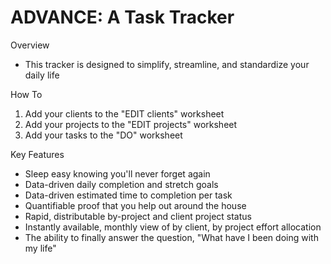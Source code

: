 # ADVANCE: A Task Tracker

Overview
- This tracker is designed to simplify, streamline, and standardize your daily life

How To
1) Add your clients to the "EDIT clients" worksheet
2) Add your projects to the "EDIT projects" worksheet
3) Add your tasks to the "DO" worksheet

Key Features
- Sleep easy knowing you'll never forget again
- Data-driven daily completion and stretch goals
- Data-driven estimated time to completion per task
- Quantifiable proof that you help out around the house
- Rapid, distributable by-project and client project status
- Instantly available, monthly view of by client, by project effort allocation
- The ability to finally answer the question, "What have I been doing with my life"
